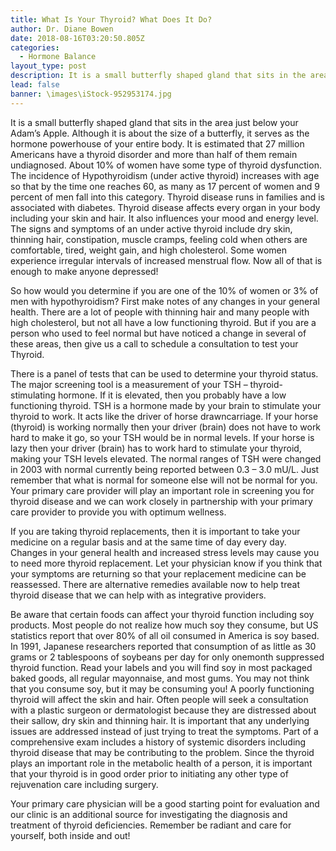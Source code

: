 ```yaml
---
title: What Is Your Thyroid? What Does It Do?
author: Dr. Diane Bowen
date: 2018-08-16T03:20:50.805Z
categories:
  - Hormone Balance
layout_type: post
description: It is a small butterfly shaped gland that sits in the area just below your Adam’s Apple. Although it is about the size of a butterfly, it serves as the hormone powerhouse of your entire body. It is estimated that 27 million Americans have a thyroid disorder and more than half of them remain undiagnosed.
lead: false
banner: \images\iStock-952953174.jpg
---
```

It is a small butterfly shaped gland that sits in the area just below your Adam’s Apple. Although it is about the size of a butterfly, it serves as the hormone powerhouse of your entire body. It is estimated that 27 million Americans have a thyroid disorder and more than half of them remain undiagnosed. About 10% of women have some type of thyroid dysfunction. The incidence of Hypothyroidism (under active thyroid) increases with age so that by the time one reaches 60, as many as 17 percent of women and 9 percent of men fall into this category. Thyroid disease runs in families and is associated with diabetes. Thyroid disease affects every organ in your body including your skin and hair. It also influences your mood and energy level. The signs and symptoms of an under active thyroid include dry skin, thinning hair, constipation, muscle cramps, feeling cold when others are comfortable, tired, weight gain, and high cholesterol. Some women experience
irregular intervals of increased menstrual flow. Now all of that is enough to make anyone
depressed!

So how would you determine if you are one of the 10% of women or 3% of men with hypothyroidism? First make notes of any changes in your general health. There are a lot of people with thinning hair and many people with high cholesterol, but not all have a low functioning thyroid. But if you are a person who used to feel normal but have noticed a change in several of these areas, then give us a call to schedule a consultation to test your Thyroid.

There is a panel of tests that can be used to determine your thyroid status. The major screening tool is a measurement of your TSH – thyroid-stimulating hormone. If it is elevated, then you probably have a low functioning thyroid. TSH is a hormone made by your brain to stimulate your thyroid to work. It acts like the driver of horse drawncarriage. If your horse (thyroid) is working normally then your driver (brain) does not have to work hard to make it go, so your TSH would be in normal levels. If your horse is lazy then your driver (brain) has to work hard to stimulate your thyroid, making your TSH levels elevated. The normal ranges of TSH were changed in 2003 with normal currently being reported between 0.3 – 3.0 mU/L. Just remember that what is normal for someone else will not be normal for you. Your primary care provider will play an important role in screening you for thyroid disease and we can work closely in partnership with your primary care provider to provide you with optimum wellness.

If you are taking thyroid replacements, then it is important to take your medicine on a regular basis and at the same time of day every day. Changes in your general health and increased stress levels may cause you to need more thyroid replacement. Let your physician know if you think that your symptoms are returning so that your replacement medicine can be reassessed. There are alternative remedies available now to help treat thyroid disease that we can help with as integrative providers.

Be aware that certain foods can affect your thyroid function including soy products. Most people do not realize how much soy they consume, but US statistics report that over 80% of all oil consumed in America is soy based. In 1991, Japanese researchers reported that consumption of as little as 30 grams or 2 tablespoons of soybeans per day for only onemonth suppressed thyroid function. Read your labels and you will find soy in most packaged baked goods, all regular mayonnaise, and most gums. You may not think that you consume soy, but it may be consuming you! A poorly functioning thyroid will affect the skin and hair. Often people will seek a consultation with a plastic surgeon or dermatologist because they are distressed about their sallow, dry skin and thinning hair. It is important that any underlying issues are addressed instead of just trying to treat the symptoms. Part of a comprehensive exam includes a history of systemic disorders including thyroid disease that may be contributing to the problem. Since the thyroid plays an important role in the metabolic
health of a person, it is important that your thyroid is in good order prior to initiating any
other type of rejuvenation care including surgery.

Your primary care physician will be a good starting point for evaluation and our clinic is an additional source for investigating the diagnosis and treatment of thyroid deficiencies. Remember be radiant and care for yourself, both inside and out!
